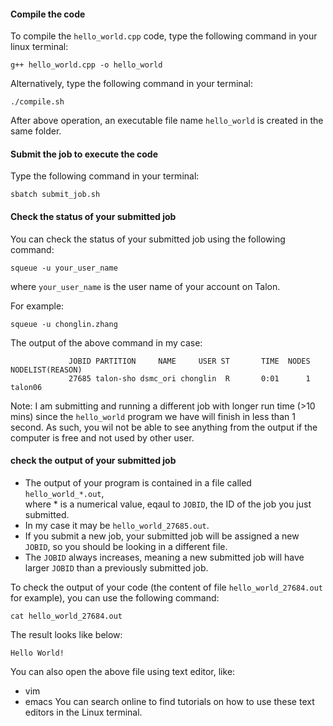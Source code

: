 #### Compile the code
To compile the `hello_world.cpp` code, type the following command in your linux terminal:
```
g++ hello_world.cpp -o hello_world
```
Alternatively, type the following command in your terminal:
```
./compile.sh
```
After above operation, an executable file name `hello_world` is created in the same folder.

#### Submit the job to execute the code
Type the following command in your terminal:
```
sbatch submit_job.sh
```

#### Check the status of your submitted job
You can check the status of your submitted job using the following command:
```
squeue -u your_user_name
```
where `your_user_name` is the user name of your account on Talon.

For example:
```
squeue -u chonglin.zhang
```
The output of the above command in my case:
```
             JOBID PARTITION     NAME     USER ST       TIME  NODES NODELIST(REASON)
             27685 talon-sho dsmc_ori chonglin  R       0:01      1 talon06
```
Note: I am submitting and running a different job with longer run time (>10 mins) 
since the `hello_world` program we have will finish in less than 1 second. 
As such, you wil not be able to see anything from the output if the computer 
is free and not used by other user.

#### check the output of your submitted job
- The output of your program is contained in a file called `hello_world_*.out`,  
where * is a numerical value, eqaul to `JOBID`, the ID of the job you just submitted. 
- In my case it may be `hello_world_27685.out`.
- If you submit a new job, your submitted job will be assigned a new `JOBID`, 
  so you should be looking in a different file.
- The `JOBID` always increases, meaning a new submitted job will have larger
 `JOBID` than a previously submitted job.

To check the output of your code (the content of file `hello_world_27684.out` 
for example), you can use the following command:
```
cat hello_world_27684.out
```
The result looks like below:
```
Hello World!
```

You can also open the above file using text editor, like:
- vim
- emacs
You can search online to find tutorials on how to use these text editors in the 
Linux terminal.
